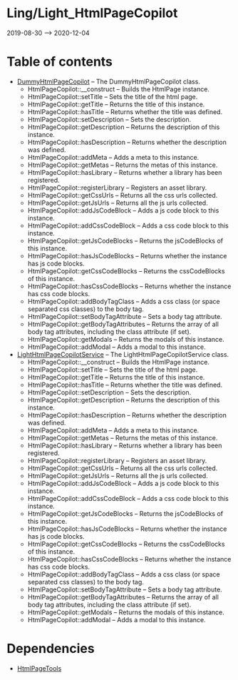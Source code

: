 Ling/Light_HtmlPageCopilot
================
2019-08-30 --> 2020-12-04




Table of contents
===========

- [DummyHtmlPageCopilot](https://github.com/lingtalfi/Light_HtmlPageCopilot/blob/master/doc/api/Ling/Light_HtmlPageCopilot/Dependency/DummyHtmlPageCopilot.md) &ndash; The DummyHtmlPageCopilot class.
    - HtmlPageCopilot::__construct &ndash; Builds the HtmlPage instance.
    - HtmlPageCopilot::setTitle &ndash; Sets the title of the html page.
    - HtmlPageCopilot::getTitle &ndash; Returns the title of this instance.
    - HtmlPageCopilot::hasTitle &ndash; Returns whether the title was defined.
    - HtmlPageCopilot::setDescription &ndash; Sets the description.
    - HtmlPageCopilot::getDescription &ndash; Returns the description of this instance.
    - HtmlPageCopilot::hasDescription &ndash; Returns whether the description was defined.
    - HtmlPageCopilot::addMeta &ndash; Adds a meta to this instance.
    - HtmlPageCopilot::getMetas &ndash; Returns the metas of this instance.
    - HtmlPageCopilot::hasLibrary &ndash; Returns whether a library has been registered.
    - HtmlPageCopilot::registerLibrary &ndash; Registers an asset library.
    - HtmlPageCopilot::getCssUrls &ndash; Returns all the css urls collected.
    - HtmlPageCopilot::getJsUrls &ndash; Returns all the js urls collected.
    - HtmlPageCopilot::addJsCodeBlock &ndash; Adds a js code block to this instance.
    - HtmlPageCopilot::addCssCodeBlock &ndash; Adds a css code block to this instance.
    - HtmlPageCopilot::getJsCodeBlocks &ndash; Returns the jsCodeBlocks of this instance.
    - HtmlPageCopilot::hasJsCodeBlocks &ndash; Returns whether the instance has js code blocks.
    - HtmlPageCopilot::getCssCodeBlocks &ndash; Returns the cssCodeBlocks of this instance.
    - HtmlPageCopilot::hasCssCodeBlocks &ndash; Returns whether the instance has css code blocks.
    - HtmlPageCopilot::addBodyTagClass &ndash; Adds a css class (or space separated css classes) to the body tag.
    - HtmlPageCopilot::setBodyTagAttribute &ndash; Sets a body tag attribute.
    - HtmlPageCopilot::getBodyTagAttributes &ndash; Returns the array of all body tag attributes, including the class attribute (if set).
    - HtmlPageCopilot::getModals &ndash; Returns the modals of this instance.
    - HtmlPageCopilot::addModal &ndash; Adds a modal to this instance.
- [LightHtmlPageCopilotService](https://github.com/lingtalfi/Light_HtmlPageCopilot/blob/master/doc/api/Ling/Light_HtmlPageCopilot/Service/LightHtmlPageCopilotService.md) &ndash; The LightHtmlPageCopilotService class.
    - HtmlPageCopilot::__construct &ndash; Builds the HtmlPage instance.
    - HtmlPageCopilot::setTitle &ndash; Sets the title of the html page.
    - HtmlPageCopilot::getTitle &ndash; Returns the title of this instance.
    - HtmlPageCopilot::hasTitle &ndash; Returns whether the title was defined.
    - HtmlPageCopilot::setDescription &ndash; Sets the description.
    - HtmlPageCopilot::getDescription &ndash; Returns the description of this instance.
    - HtmlPageCopilot::hasDescription &ndash; Returns whether the description was defined.
    - HtmlPageCopilot::addMeta &ndash; Adds a meta to this instance.
    - HtmlPageCopilot::getMetas &ndash; Returns the metas of this instance.
    - HtmlPageCopilot::hasLibrary &ndash; Returns whether a library has been registered.
    - HtmlPageCopilot::registerLibrary &ndash; Registers an asset library.
    - HtmlPageCopilot::getCssUrls &ndash; Returns all the css urls collected.
    - HtmlPageCopilot::getJsUrls &ndash; Returns all the js urls collected.
    - HtmlPageCopilot::addJsCodeBlock &ndash; Adds a js code block to this instance.
    - HtmlPageCopilot::addCssCodeBlock &ndash; Adds a css code block to this instance.
    - HtmlPageCopilot::getJsCodeBlocks &ndash; Returns the jsCodeBlocks of this instance.
    - HtmlPageCopilot::hasJsCodeBlocks &ndash; Returns whether the instance has js code blocks.
    - HtmlPageCopilot::getCssCodeBlocks &ndash; Returns the cssCodeBlocks of this instance.
    - HtmlPageCopilot::hasCssCodeBlocks &ndash; Returns whether the instance has css code blocks.
    - HtmlPageCopilot::addBodyTagClass &ndash; Adds a css class (or space separated css classes) to the body tag.
    - HtmlPageCopilot::setBodyTagAttribute &ndash; Sets a body tag attribute.
    - HtmlPageCopilot::getBodyTagAttributes &ndash; Returns the array of all body tag attributes, including the class attribute (if set).
    - HtmlPageCopilot::getModals &ndash; Returns the modals of this instance.
    - HtmlPageCopilot::addModal &ndash; Adds a modal to this instance.


Dependencies
============
- [HtmlPageTools](https://github.com/lingtalfi/HtmlPageTools)


